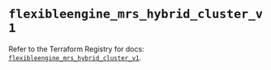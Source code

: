 # `flexibleengine_mrs_hybrid_cluster_v1`

Refer to the Terraform Registry for docs: [`flexibleengine_mrs_hybrid_cluster_v1`](https://registry.terraform.io/providers/flexibleenginecloud/flexibleengine/1.46.0/docs/resources/mrs_hybrid_cluster_v1).
